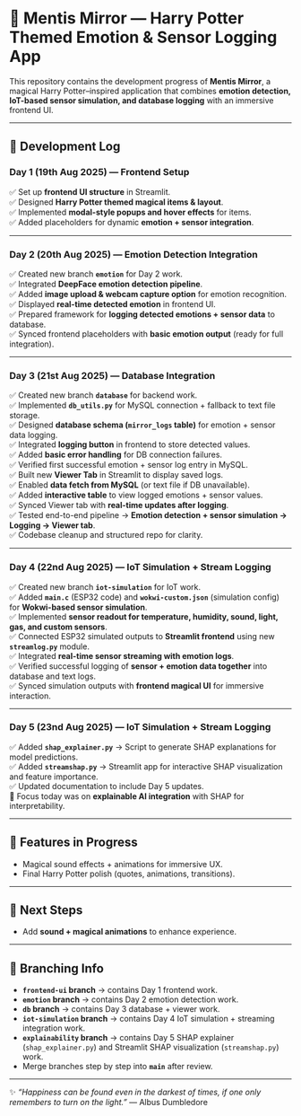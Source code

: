 # 🌟 Mentis Mirror — Harry Potter Themed Emotion & Sensor Logging App  

This repository contains the development progress of **Mentis Mirror**, a magical Harry Potter–inspired application that combines **emotion detection, IoT-based sensor simulation, and database logging** with an immersive frontend UI.  

---

## 📅 Development Log  

### Day 1 (19th Aug 2025) — Frontend Setup  
✅ Set up **frontend UI structure** in Streamlit.  
✅ Designed **Harry Potter themed magical items & layout**.  
✅ Implemented **modal-style popups and hover effects** for items.  
✅ Added placeholders for dynamic **emotion + sensor integration**.  

---

### Day 2 (20th Aug 2025) — Emotion Detection Integration  
✅ Created new branch **`emotion`** for Day 2 work.  
✅ Integrated **DeepFace emotion detection pipeline**.  
✅ Added **image upload & webcam capture option** for emotion recognition.  
✅ Displayed **real-time detected emotion** in frontend UI.  
✅ Prepared framework for **logging detected emotions + sensor data** to database.  
✅ Synced frontend placeholders with **basic emotion output** (ready for full integration).  

---

### Day 3 (21st Aug 2025) — Database Integration  
✅ Created new branch **`database`** for backend work.  
✅ Implemented **`db_utils.py`** for MySQL connection + fallback to text file storage.  
✅ Designed **database schema (`mirror_logs` table)** for emotion + sensor data logging.  
✅ Integrated **logging button** in frontend to store detected values.  
✅ Added **basic error handling** for DB connection failures.  
✅ Verified first successful emotion + sensor log entry in MySQL.    
✅ Built new **Viewer Tab** in Streamlit to display saved logs.  
✅ Enabled **data fetch from MySQL** (or text file if DB unavailable).  
✅ Added **interactive table** to view logged emotions + sensor values.  
✅ Synced Viewer tab with **real-time updates after logging**.  
✅ Tested end-to-end pipeline → **Emotion detection + sensor simulation → Logging → Viewer tab**.  
✅ Codebase cleanup and structured repo for clarity.  

---

### Day 4 (22nd Aug 2025) — IoT Simulation + Stream Logging  
✅ Created new branch **`iot-simulation`** for IoT work.  
✅ Added **`main.c`** (ESP32 code) and **`wokwi-custom.json`** (simulation config) for **Wokwi-based sensor simulation**.  
✅ Implemented **sensor readout for temperature, humidity, sound, light, gas, and custom sensors**.  
✅ Connected ESP32 simulated outputs to **Streamlit frontend** using new **`streamlog.py`** module.  
✅ Integrated **real-time sensor streaming with emotion logs**.  
✅ Verified successful logging of **sensor + emotion data together** into database and text logs.  
✅ Synced simulation outputs with **frontend magical UI** for immersive interaction.  

---
### Day 5 (23nd Aug 2025) — IoT Simulation + Stream Logging 
✅ Added **`shap_explainer.py`** → Script to generate SHAP explanations for model predictions.  
✅ Added **`streamshap.py`** → Streamlit app for interactive SHAP visualization and feature importance.  
✅ Updated documentation to include Day 5 updates.  
🚀 Focus today was on **explainable AI integration** with SHAP for interpretability.

---

## 🔮 Features in Progress    
- Magical sound effects + animations for immersive UX.  
- Final Harry Potter polish (quotes, animations, transitions).  

---

## 🚀 Next Steps     
- Add **sound + magical animations** to enhance experience.  

---

## 📂 Branching Info  
- **`frontend-ui` branch** → contains Day 1 frontend work.  
- **`emotion` branch** → contains Day 2 emotion detection work.  
- **`db` branch** → contains Day 3 database + viewer work.  
- **`iot-simulation` branch** → contains Day 4 IoT simulation + streaming integration work.
- **`explainability` branch** → contains Day 5 SHAP explainer (`shap_explainer.py`) and Streamlit SHAP visualization (`streamshap.py`) work.
- Merge branches step by step into **`main`** after review.  

---

✨ _“Happiness can be found even in the darkest of times, if one only remembers to turn on the light.”_ — Albus Dumbledore  
